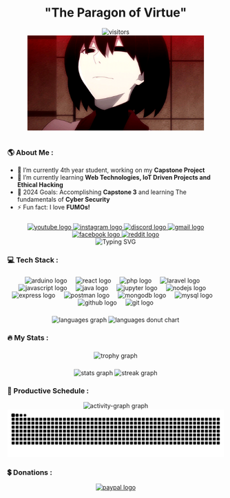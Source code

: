<h1 align="center">"The Paragon of Virtue"</h1>
<div align="center">
    <img src="https://profile-counter.glitch.me/orangemintz/count.svg?" height="27" alt="visitors" />
</div>

<div align="center">
<img align="center" height="220" src="https://github.com/OrangeMintz/orangemintz/blob/main/GIF/Ougi.gif" />
</div>

<br>

<h3 align="left">🌎 About Me :</h3>

- 🔭 I’m currently 4th year student, working on my **Capstone Project**
- 🌱 I’m currently learning **Web Technologies, IoT Driven Projects and Ethical Hacking**
- 🥅 2024 Goals: Accomplishing **Capstone 3** and learning The fundamentals of **Cyber Security**
- ⚡ Fun fact: I love **FUMOs!**

###

<div align="center">
    <a href="https://www.youtube.com/@OrangeMintz"><img
            src="https://img.shields.io/static/v1?message=Youtube&logo=youtube&label=&color=FF0000&logoColor=white&labelColor=&style=for-the-badge"
            height="35" alt="youtube logo" /> </a>
    <a href="https://www.instagram.com/OrangeMint57/"> <img
            src="https://img.shields.io/static/v1?message=Instagram&logo=instagram&label=&color=E4405F&logoColor=white&labelColor=&style=for-the-badge"
            height="35" alt="instagram logo" /> </a>
    <a href="https://discord.com/users/505809822239948806"> <img
            src="https://img.shields.io/static/v1?message=Discord&logo=discord&label=&color=7289DA&logoColor=white&labelColor=&style=for-the-badge"
            height="35" alt="discord logo" /> </a>
    <a href="Nickzgacus@gmail.com"> <img
            src="https://img.shields.io/static/v1?message=Gmail&logo=gmail&label=&color=D14836&logoColor=white&labelColor=&style=for-the-badge"
            height="35" alt="gmail logo" /> </a>
    <a href="https://facebook.com/OrangeMintz"> <img
            src="https://img.shields.io/static/v1?message=Facebook&logo=facebook&label=&color=0866FF&logoColor=white&labelColor=&style=for-the-badge"
            height="35" alt="facebook logo" /> </a>
    <a href="https://www.reddit.com/user/OrangeMintz/"> <img
            src="https://img.shields.io/static/v1?message=Reddit&logo=reddit&label=&color=FF4500&logoColor=white&labelColor=&style=for-the-badge"
            height="35" alt="reddit logo" /> </a>
</div>

<div align="center"><a><img src="https://readme-typing-svg.demolab.com?font=Fira+Code&size=20&duration=3500&pause=800&color=FE428E&center=true&vCenter=true&width=435&lines=Repeating+by+trial+and+Error;Learning+Ethical+Hacking+atm...;Also%2C+I+love+my+%E2%99%A1Fumo%E2%99%A1" alt="Typing SVG" /></a>
</div>

<h3 align="left">💻 Tech Stack :</h3>

###

<div align="center">
  <img src="https://cdn.jsdelivr.net/gh/devicons/devicon/icons/arduino/arduino-original.svg" height="40" alt="arduino logo"  />
  <img width="12" />
  <img src="https://cdn.jsdelivr.net/gh/devicons/devicon/icons/react/react-original.svg" height="40" alt="react logo"  />
  <img width="12" />
  <img src="https://cdn.simpleicons.org/php/777BB4" height="40" alt="php logo"  />
  <img width="12" />
  <img src="https://cdn.simpleicons.org/laravel/FF2D20" height="40" alt="laravel logo"  />
  <img width="12" />
  <img src="https://cdn.jsdelivr.net/gh/devicons/devicon/icons/javascript/javascript-original.svg" height="40" alt="javascript logo"  />
  <img width="12" />
  <img src="https://cdn.jsdelivr.net/gh/devicons/devicon/icons/java/java-original.svg" height="40" alt="java logo"  />
  <img width="12" />
  <img src="https://cdn.jsdelivr.net/gh/devicons/devicon/icons/jupyter/jupyter-original.svg" height="40" alt="jupyter logo"  />
  <img width="12" />
  <img src="https://cdn.simpleicons.org/nodedotjs/339933" height="40" alt="nodejs logo"  />
  <img width="12" />
  <img src="https://cdn.simpleicons.org/express/dddddd" height="40" alt="express logo"  />
  <img width="12" />
  <img src="https://cdn.simpleicons.org/postman/" height="40" alt="postman logo"  />
  <img width="12" />
  <img src="https://skillicons.dev/icons?i=mongodb" height="40" alt="mongodb logo"  />
  <img width="12" />
  <img src="https://cdn.simpleicons.org/mysql/4479A1" height="40" alt="mysql logo"  />
  <img width="12" />
  <img src="https://cdn.simpleicons.org/github/ffffff" height="40" alt="github logo"  />
  <img width="12" />
  <img src="https://cdn.simpleicons.org/git/f14e32" height="40" alt="git logo"  />
  
###

<div align="center">
  <img src="https://github-readme-stats.vercel.app/api/top-langs?username=OrangeMintz&locale=en&layout=compact&card_width=320&langs_count=6&theme=radical&hide_border=false&order=2" height="200" alt="languages graph"  />
  <img src="https://github-readme-stats.vercel.app/api/top-langs/?username=OrangeMintz&theme=radical&layout=donut&card_width=320&hide_title=true" height="200" alt="languages donut chart"  />

</div>

###

<h3 align="left">🔥 My Stats :</h3>

###

<div align="center">
  <img src="https://github-profile-trophy.vercel.app?username=OrangeMintz&theme=radical&column=-1&row=1&margin-w=8&margin-h=8&no-bg=true&no-frame=false&order=4" height="100" alt="trophy graph"  />
</div>

###

<div align="center">
  <img src="https://github-readme-stats.vercel.app/api?username=OrangeMintz&show_icons=true&theme=radical&hide_rank=true" height="200" 
alt="stats graph"/>
  <img src="https://streak-stats.demolab.com?user=OrangeMintz&locale=en&mode=daily&theme=radical&hide_border=false&border_radius=5&order=3" height="200" alt="streak graph"  />
</div>

###

<h3 align="left">📅 Productive Schedule :</h3>
<img src="https://github-readme-activity-graph.vercel.app/graph?username=OrangeMintz&radius=8&theme=redical&area=true&order=5&custom_title=Contribution%20Graph&hide_border=false" height="400" alt="activity-graph graph"  />
<img src="https://raw.githubusercontent.com/OrangeMintz/orangemintz/output/snake.svg" alt="Snake animation" />

<h3 align="left">💲 Donations :</h3>

<div align="center">
    <a href="https://paypal.me/OrangeMint57?country.x=PH&locale.x=en_US"><img
            src="https://img.shields.io/static/v1?message=Paypal&logo=paypal&label=&color=0079C1&logoColor=white&labelColor=&style=for-the-badge"
            height="35" alt="paypal logo" /> </a>
</div>
